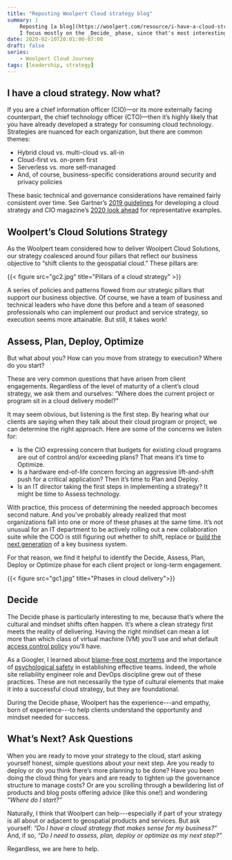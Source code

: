 ```yaml
---
title: "Reposting Woolpert Cloud strategy blog"
summary: |
    Reposting [a blog](https://woolpert.com/resource/i-have-a-cloud-strategy-now-what/) I wrote for [Woolpert](https://www.woolpert.com) on how to proceed with a cloud strategy.
    I focus mostly on the _Decide_ phase, since that's most interesting to me personally, and I think it's also the part where a lack of recognition of an appropriate mindset gets people in a pickle.
date: 2020-02-10T20:01:00-07:00
draft: false
series:
    - Woolpert Cloud Journey
tags: [leadership, strategy]
---
```


## I have a cloud strategy. Now what?

If you are a chief information officer (CIO)—or its more externally facing counterpart, the chief technology officer (CTO)—then it’s highly likely that you have already developed a strategy for consuming cloud technology. Strategies are nuanced for each organization, but there are common themes:

- Hybrid cloud vs. multi-cloud vs. all-in
- Cloud-first vs. on-prem first
- Serverless vs. more self-managed
- And, of course, business-specific considerations around security and privacy policies

These basic technical and governance considerations have remained fairly consistent over time.
See Gartner’s [2019 guidelines](https://www.gartner.com/smarterwithgartner/6-steps-for-planning-a-cloud-strategy/) for developing a cloud strategy and CIO magazine’s [2020 look ahead](https://www.cio.com/article/3137946/6-trends-that-will-shape-cloud-computing-in-2017) for representative examples.

## Woolpert’s Cloud Solutions Strategy

As the Woolpert team considered how to deliver Woolpert Cloud Solutions, our strategy coalesced around four pillars that reflect our business objective to “shift clients to the geospatial cloud.”  These pillars are:

{{< figure src="gc2.jpg" title="Pillars of a cloud strategy" >}}

A series of policies and patterns flowed from our strategic pillars that support our business objective.
Of course, we have a team of business and technical leaders who have done this before and a team of seasoned professionals who can implement our product and service strategy, so execution seems more attainable.
But still, it takes work!

## Assess, Plan, Deploy, Optimize

But what about you? How can you move from strategy to execution? Where do you start?

These are very common questions that have arisen from client engagements.
Regardless of the level of maturity of a client’s cloud strategy, we ask them and ourselves: “Where does the current project or program sit in a cloud delivery model?”

It may seem obvious, but listening is the first step.
By hearing what our clients are saying when they talk about their cloud program or project, we can determine the right approach.
Here are some of the concerns we listen for:

- Is the CIO expressing concern that budgets for existing cloud programs are out of control and/or exceeding plans? That means it’s time to Optimize.
- Is a hardware end-of-life concern forcing an aggressive lift-and-shift push for a critical application? Then it’s time to Plan and Deploy.
- Is an IT director taking the first steps in implementing a strategy? It might be time to Assess technology.

With practice, this process of determining the needed approach becomes second nature.
And you’ve probably already realized that most organizations fall into one or more of these phases at the same time.
It’s not unusual for an IT department to be actively rolling out a new collaboration suite while the COO is still figuring out whether to shift, replace or [build the next generation](https://woolpert.com/resource/deliver-on-your-cloud-initiatives-with-containers-and-kubernetes/) of a key business system.

For that reason, we find it helpful to identify the Decide, Assess, Plan, Deploy or Optimize phase for each client project or long-term engagement.

{{< figure src="gc1.jpg" title="Phases in cloud delivery">}}

## Decide

The Decide phase is particularly interesting to me, because that’s where the cultural and mindset shifts often happen.
It’s where a clean strategy first meets the reality of delivering.
Having the right mindset can mean a lot more than which class of virtual machine (VM) you’ll use and what default [access control policy](https://woolpert.com/resource/lock-it-up-protecting-your-cloud-network/) you’ll have.

As a Googler, I learned about [blame-free post mortems](https://cloud.google.com/blog/products/gcp/fearless-shared-postmortems-cre-life-lessons) and the importance of [psychological safety](https://rework.withgoogle.com/guides/understanding-team-effectiveness/steps/identify-dynamics-of-effective-teams/) in establishing effective teams.
Indeed, the whole site reliability engineer role and DevOps discipline grew out of these practices.
These are not necessarily the type of cultural elements that make it into a successful cloud strategy, but they are foundational.

During the Decide phase, Woolpert has the experience---and empathy, born of experience---to help clients understand the opportunity and mindset needed for success.

## What’s Next? Ask Questions

When you are ready to move your strategy to the cloud, start asking yourself honest, simple questions about your next step.
Are you ready to deploy or do you think there’s more planning to be done?
Have you been doing the cloud thing for years and are ready to tighten up the governance structure to manage costs?
Or are you scrolling through a bewildering list of products and blog posts offering advice (like this one!) and wondering _“Where do I start?”_

Naturally, I think that Woolpert can help---especially if part of your strategy is all about or adjacent to geospatial products and services.
But ask yourself: _“Do I have a cloud strategy that makes sense for my business?”_
And, if so, _“Do I need to assess, plan, deploy or optimize as my next step?”_

Regardless, we are here to help.
